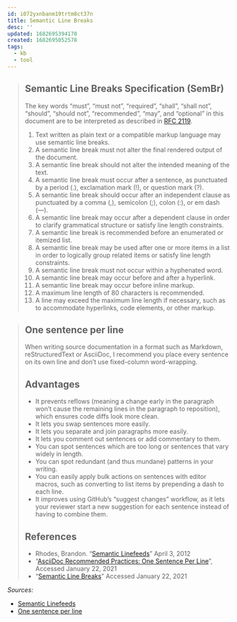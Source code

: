 ```yaml
---
id: i072yxnbanm19trtm8ct37n
title: Semantic Line Breaks
desc: ''
updated: 1682695394170
created: 1682695052578
tags:
  - kb
  - tool
---
```



> ## Semantic Line Breaks Specification (SemBr)
> 
> The key words “must”, “must not”, “required”, “shall”, “shall not”, “should”, “should not”, “recommended”, “may”, and “optional” in this document are to be interpreted as described in [RFC 2119](https://www.ietf.org/rfc/rfc2119.txt).
> 
> 1. Text written as plain text or a compatible markup language may use semantic line breaks.
> 1. A semantic line break must not alter the final rendered output of the document.
> 1. A semantic line break should not alter the intended meaning of the text.
> 1. A semantic line break must occur after a sentence, as punctuated by a period (.), exclamation mark (!), or question mark (?).
> 1. A semantic line break should occur after an independent clause as punctuated by a comma (,), semicolon (;), colon (:), or em dash (—).
> 1. A semantic line break may occur after a dependent clause in order to clarify grammatical structure or satisfy line length constraints.
> 1. A semantic line break is recommended before an enumerated or itemized list.
> 1. A semantic line break may be used after one or more items in a list in order to logically group related items or satisfy line length constraints.
> 1. A semantic line break must not occur within a hyphenated word.
> 1. A semantic line break may occur before and after a hyperlink.
> 1. A semantic line break may occur before inline markup.
> 1. A maximum line length of 80 characters is recommended.
> 1. A line may exceed the maximum line length if necessary, such as to accommodate hyperlinks, code elements, or other markup.

> ## One sentence per line
> When writing source documentation in a format such as Markdown, reStructuredText or AsciiDoc, I recommend you place every sentence on its own line and don’t use fixed-column word-wrapping.
> 
> ## Advantages
> * It prevents reflows (meaning a change early in the paragraph won’t cause the remaining lines in the paragraph to reposition), which ensures code diffs look more clean.
> * It lets you swap sentences more easily.
> * It lets you separate and join paragraphs more easily.
> * It lets you comment out sentences or add commentary to them.
> * You can spot sentences which are too long or sentences that vary widely in length.
> * You can spot redundant (and thus mundane) patterns in your writing.
> * You can easily apply bulk actions on sentences with editor macros, such as converting to list items by prepending a dash to each line.
> * It improves using GitHub’s “suggest changes” workflow, as it lets your reviewer start a new suggestion for each sentence instead of having to combine them.
> ## References
> * Rhodes, Brandon. “[Semantic Linefeeds](https://rhodesmill.org/brandon/2012/one-sentence-per-line/)” April 3, 2012
> * “[AsciiDoc Recommended Practices: One Sentence Per Line](https://asciidoctor.org/docs/asciidoc-recommended-practices/#one-sentence-per-line)”, Accessed January 22, 2021
> * “[Semantic Line Breaks](https://sembr.org/)” Accessed January 22, 2021

_Sources:_

  * [Semantic Linefeeds](https://rhodesmill.org/brandon/2012/one-sentence-per-line/)
  * [One sentence per line](https://nick.groenen.me/notes/one-sentence-per-line/)